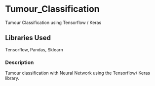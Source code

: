 # Tumour_Classification
Tumour Classification using Tensorflow / Keras

## Libraries Used
Tensorflow, Pandas, Sklearn

### Description
Tumour classification with Neural Network using the Tensorflow/ Keras library.
